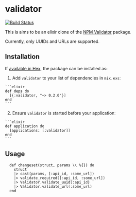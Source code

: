# validator

[![Build Status](https://semaphoreci.com/api/v1/fourkio/validator/branches/master/badge.svg)](https://semaphoreci.com/fourkio/validator)

This is aims to be an elixir clone of the [NPM Validator](https://github.com/chriso/validator.js) package.

Currently, only UUIDs and URLs are supported.

## Installation

If [available in Hex](https://hex.pm/docs/publish), the package can be installed as:

  1. Add `validator` to your list of dependencies in `mix.exs`:

    ```elixir
    def deps do
      [{:validator, "~> 0.2.0"}]
    end
    ```

  2. Ensure `validator` is started before your application:

    ```elixir
    def application do
      [applications: [:validator]]
    end
    ```

## Usage
```
  def changeset(struct, params \\ %{}) do
    struct
    |> cast(params, [:api_id, :some_url])
    |> validate_required([:api_id, :some_url])
    |> Validator.validate_uuid(:api_id)
    |> Validator.validate_url(:some_url)
  end
```
